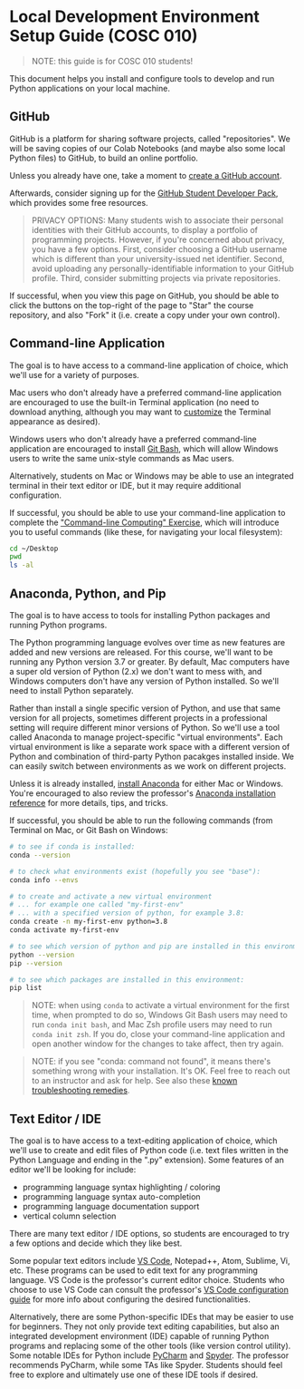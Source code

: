 # Local Development Environment Setup Guide (COSC 010)

> NOTE: this guide is for COSC 010 students!

This document helps you install and configure tools to develop and run Python applications on your local machine.

## GitHub

GitHub is a platform for sharing software projects, called "repositories". We will be saving copies of our Colab Notebooks (and maybe also some local Python files) to GitHub, to build an online portfolio.

Unless you already have one, take a moment to [create a GitHub account](https://github.com/). 

Afterwards, consider signing up for the [GitHub Student Developer Pack](https://education.github.com/pack), which provides some free resources.

> PRIVACY OPTIONS: Many students wish to associate their personal identities with their GitHub accounts, to display a portfolio of programming projects. However, if you're concerned about privacy, you have a few options. First, consider choosing a GitHub username which is different than your university-issued net identifier. Second, avoid uploading any personally-identifiable information to your GitHub profile. Third, consider submitting projects via private repositories.

If successful, when you view this page on GitHub, you should be able to click the buttons on the top-right of the page to "Star" the course repository, and also "Fork" it (i.e. create a copy under your own control).

## Command-line Application

The goal is to have access to a command-line application of choice, which we'll use for a variety of purposes. 

Mac users who don't already have a preferred command-line application are encouraged to use the built-in Terminal application (no need to download anything, although you may want to [customize](/exercises/command-line-computing/mac-terminal-config.md) the Terminal appearance as desired).

Windows users who don't already have a preferred command-line application are encouraged to install [Git Bash](https://git-scm.com/downloads), which will allow Windows users to write the same unix-style commands as Mac users.

Alternatively, students on Mac or Windows may be able to use an integrated terminal in their text editor or IDE, but it may require additional configuration. 

If successful, you should be able to use your command-line application to complete the ["Command-line Computing" Exercise](/exercises/command-line-computing/README.md), which will introduce you to useful commands (like these, for navigating your local filesystem):

```sh
cd ~/Desktop
pwd
ls -al
```

## Anaconda, Python, and Pip

The goal is to have access to tools for installing Python packages and running Python programs. 

The Python programming language evolves over time as new features are added and new versions are released. For this course, we'll want to be running any Python version 3.7 or greater. By default, Mac computers have a super old version of Python (2.x) we don't want to mess with, and Windows computers don't have any version of Python installed. So we'll need to install Python separately. 

Rather than install a single specific version of Python, and use that same version for all projects, sometimes different projects in a professional setting will require different minor versions of Python. So we'll use a tool called Anaconda to manage project-specific "virtual environments". Each virtual environment is like a separate work space with a different version of Python and combination of third-party Python pacakges installed inside. We can easily switch between environments as we work on different projects.

Unless it is already installed, [install Anaconda](https://www.anaconda.com/download) for either Mac or Windows. You're encouraged to also review the professor's [Anaconda installation reference](/notes/clis/conda.md#installation) for more details, tips, and tricks.

If successful, you should be able to run the following commands (from Terminal on Mac, or Git Bash on Windows:

```sh
# to see if conda is installed:
conda --version

# to check what environments exist (hopefully you see "base"):
conda info --envs

# to create and activate a new virtual environment 
# ... for example one called "my-first-env"
# ... with a specified version of python, for example 3.8:
conda create -n my-first-env python=3.8
conda activate my-first-env

# to see which version of python and pip are installed in this environment:
python --version
pip --version

# to see which packages are installed in this environment:
pip list
```

> NOTE: when using `conda` to activate a virtual environment for the first time, when prompted to do so, Windows Git Bash users may need to run `conda init bash`, and Mac Zsh profile users may need to run `conda init zsh`. If you do, close your command-line application and open another window for the changes to take affect, then try again.

> NOTE: if you see "conda: command not found", it means there's something wrong with your installation. It's OK. Feel free to reach out to an instructor and ask for help. See also these [known troubleshooting remedies](https://github.com/prof-rossetti/intro-to-python/issues/13).


## Text Editor / IDE

The goal is to have access to a text-editing application of choice, which we'll use to create and edit files of Python code (i.e. text files written in the Python Language and ending in the ".py" extension). Some features of an editor we'll be looking for include:
  + programming language syntax highlighting / coloring
  + programming language syntax auto-completion
  + programming language documentation support
  + vertical column selection

There are many text editor / IDE options, so students are encouraged to try a few options and decide which they like best. 

Some popular text editors include [VS Code](https://code.visualstudio.com/), Notepad++, Atom, Sublime, Vi, etc. These programs can be used to edit text for any programming language. VS Code is the professor's current editor choice. Students who choose to use VS Code can consult the professor's [VS Code configuration guide](/notes/devtools/vs-code.md) for more info about configuring the desired functionalities.

Alternatively, there are some Python-specific IDEs that may be easier to use for beginners. They not only provide text editing capabilities, but also an integrated development environment (IDE) capable of running Python programs and replacing some of the other tools (like version control utility). Some notable IDEs for Python include [PyCharm](https://www.jetbrains.com/pycharm/) and [Spyder](https://www.spyder-ide.org/). The professor recommends PyCharm, while some TAs like Spyder. Students should feel free to explore and ultimately use one of these IDE tools if desired. 



